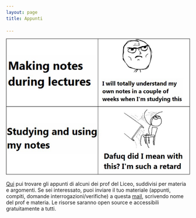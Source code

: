 ```yaml
---
layout: page
title: Appunti

---
```


![Funny Studying My Own Notes](/img/appunti.jpeg)

[Qui](https://drive.google.com/drive/folders/1sKFsTVt-N2vHHM0xu45giy49gTvOzcy0?usp=sharing) pui trovare gli appunti di alcuni dei prof del Liceo, suddivisi per materia e argomenti. Se sei interessato, puoi inviare il tuo materiale (appunti, compiti, domande interrogazioni/verifiche) a questa [mail](mailto:patrickturricelli8@gmail.com), scrivendo nome del prof e materia. Le risorse saranno open source e accessibili gratuitamente a tutti. 
